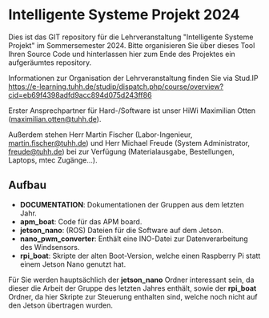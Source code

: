 # Intelligente Systeme Projekt 2024

Dies ist das GIT repository für die Lehrveranstaltung "Intelligente Systeme Projekt" im Sommersemester 2024. Bitte organisieren Sie über dieses Tool Ihren Source Code und hinterlassen hier zum Ende des Projektes ein aufgeräumtes repository.

Informationen zur Organisation der Lehrveranstaltung finden Sie via Stud.IP https://e-learning.tuhh.de/studip/dispatch.php/course/overview?cid=eb69f4398adfd9acc894d075d243ff86

Erster Ansprechpartner für Hard-/Software ist unser HiWi Maximilian Otten (maximilian.otten@tuhh.de).

Außerdem stehen Herr Martin Fischer (Labor-Ingenieur, martin.fischer@tuhh.de) und Herr Michael Freude (System Administrator, freude@tuhh.de) bei zur Verfügung (Materialausgabe, Bestellungen, Laptops, mtec Zugänge...).

## Aufbau
- **DOCUMENTATION**: Dokumentationen der Gruppen aus dem letzten Jahr.
- **apm_boat**: Code für das APM board.
- **jetson_nano**: (ROS) Dateien für die Software auf dem Jetson.
- **nano_pwm_converter**: Enthält eine INO-Datei zur Datenverarbeitung des Windsensors.
- **rpi_boat**: Skripte der alten Boot-Version, welche einen Raspberry Pi statt einem Jetson Nano genutzt hat.

Für Sie werden hauptsächlich der **jetson_nano** Ordner interessant sein, da dieser die Arbeit der Gruppe des letzten Jahres enthält, sowie der **rpi_boat** Ordner, da hier Skripte zur Steuerung enthalten sind, welche noch nicht auf den Jetson übertragen wurden.

